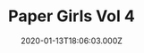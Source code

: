 ---
title: "Paper Girls Vol 4"
date: 2020-01-13T18:06:03.000Z
permalink: /almanac/books/2020-01-13-paper-girls-4/index.html
isbn13: 978-1534305106
---